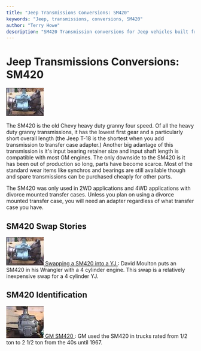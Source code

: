 ```yaml
---
title: "Jeep Transmissions Conversions: SM420"
keywords: "Jeep, transmissions, conversions, SM420"
author: "Terry Howe"
description: "SM420 Transmission conversions for Jeep vehicles built from 1941 until the present including military, CJ, YJ, TJ, and other models."
---
```

# Jeep Transmissions Conversions: SM420

[![Transfer case adapter, transmission, bell housing](../../img/transmission/upgrades/sm420yj/trans20_.jpg)](../../img/transmission/upgrades/sm420yj/trans20.jpg)

The SM420 is the old Chevy heavy duty granny four speed. Of all the heavy duty granny transmissions, it has the lowest first gear and a particularly short overall length (the Jeep T-18 is the shortest when you add transmission to transfer case adapter.) Another big adantage of this transmission is it's input bearing retainer size and input shaft length is compatible with most GM engines. The only downside to the SM420 is it has been out of production so long, parts have become scarce. Most of the standard wear items like synchros and bearings are still available though and spare transmissions can be purchased cheaply for other parts.

The SM420 was only used in 2WD applications and 4WD applications with divorce mounted transfer cases. Unless you plan on using a divorce mounted transfer case, you will need an adapter regardless of what transfer case you have.

## SM420 Swap Stories

![sm420](../../img/transmission/upgrades/sm420yj/trans20_.jpg)[ Swapping a SM420 into a YJ ](/transmission/upgrades/sm420yj/): David Moulton puts an SM420 in his Wrangler with a 4 cylinder engine. This swap is a relatively inexpensive swap for a 4 cylinder YJ.

## SM420 Identification

![sm420](../../img/transmission/upgrades/sm420/4202_.jpg)[ GM SM420 ](/transmission/upgrades/gm/gmsm420id.md): GM used the SM420 in trucks rated from 1/2 ton to 2 1/2 ton from the 40s until 1967.
